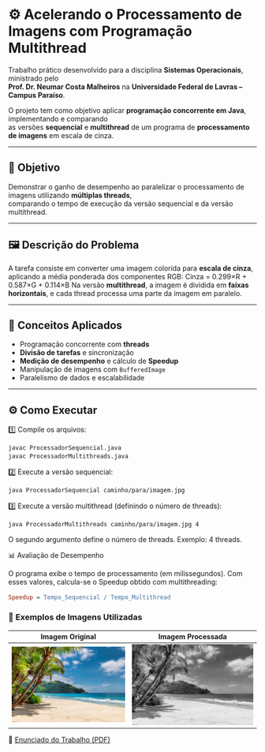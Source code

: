 # ⚙️ Acelerando o Processamento de Imagens com Programação Multithread

Trabalho prático desenvolvido para a disciplina **Sistemas Operacionais**, ministrado pelo  
**Prof. Dr. Neumar Costa Malheiros** na **Universidade Federal de Lavras – Campus Paraíso**.

O projeto tem como objetivo aplicar **programação concorrente em Java**, implementando e comparando  
as versões **sequencial** e **multithread** de um programa de **processamento de imagens** em escala de cinza.

---

## 🧩 Objetivo

Demonstrar o ganho de desempenho ao paralelizar o processamento de imagens utilizando **múltiplas threads**,  
comparando o tempo de execução da versão sequencial e da versão multithread.

---

## 🖼️ Descrição do Problema

A tarefa consiste em converter uma imagem colorida para **escala de cinza**, aplicando a média ponderada dos componentes RGB:
Cinza = 0.299×R + 0.587×G + 0.114×B
Na versão **multithread**, a imagem é dividida em **faixas horizontais**, e cada thread processa uma parte da imagem em paralelo.

---

## 🧠 Conceitos Aplicados

- Programação concorrente com **threads**  
- **Divisão de tarefas** e sincronização  
- **Medição de desempenho** e cálculo de **Speedup**  
- Manipulação de imagens com `BufferedImage`  
- Paralelismo de dados e escalabilidade  

---

## ⚙️ Como Executar

1️⃣ Compile os arquivos:
```bash
javac ProcessadorSequencial.java
javac ProcessadorMultithreads.java
```

2️⃣ Execute a versão sequencial:

```bash
java ProcessadorSequencial caminho/para/imagem.jpg
```

3️⃣ Execute a versão multithread (definindo o número de threads):

```bash
java ProcessadorMultithreads caminho/para/imagem.jpg 4
```
O segundo argumento define o número de threads. Exemplo: 4 threads.

📊 Avaliação de Desempenho

O programa exibe o tempo de processamento (em milissegundos).
Com esses valores, calcula-se o Speedup obtido com multithreading:
```ini
Speedup = Tempo_Sequencial / Tempo_Multithread
```

### 📸 Exemplos de Imagens Utilizadas

| Imagem Original | Imagem Processada |
|-----------------|-------------------|
| ![Imagem original](./docs/praia.jpg) | ![Imagem processada](./docs/praia_gray_t4.jpg) |

📄 [Enunciado do Trabalho (PDF)](./docs/Trabalho_Pratico_Multithread.pdf)
